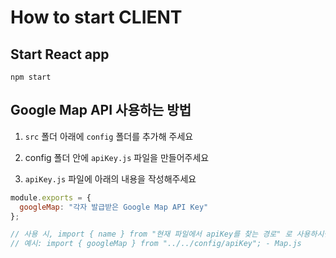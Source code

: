 # How to start CLIENT

## Start React app

```
npm start
```

## Google Map API 사용하는 방법

1. `src` 폴더 아래에 `config` 폴더를 추가해 주세요

2. config 폴더 안에 `apiKey.js` 파일을 만들어주세요

3. `apiKey.js` 파일에 아래의 내용을 작성해주세요

```javascript
module.exports = {
  googleMap: "각자 발급받은 Google Map API Key"
};

// 사용 시, import { name } from "현재 파일에서 apiKey를 찾는 경로" 로 사용하시면 됩니다.
// 예시: import { googleMap } from "../../config/apiKey"; - Map.js
```

